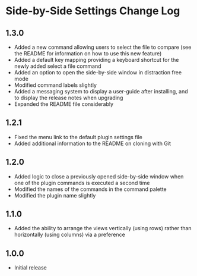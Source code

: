 # Side-by-Side Settings Change Log

## 1.3.0
* Added a new command allowing users to select the file to compare (see the README for information on how to use this new feature)
* Added a default key mapping providing a keyboard shortcut for the newly added select a file command
* Added an option to open the side-by-side window in distraction free mode
* Modified command labels slightly
* Added a messaging system to display a user-guide after installing, and to display the release notes when upgrading
* Expanded the README file considerably

## 1.2.1
* Fixed the menu link to the default plugin settings file
* Added additional information to the README on cloning with Git

## 1.2.0
* Added logic to close a previously opened side-by-side window when one of the plugin commands is executed a second time
* Modified the names of the commands in the command palette
* Modified the plugin name slightly

## 1.1.0
* Added the ability to arrange the views vertically (using rows) rather than horizontally (using columns) via a preference

## 1.0.0
* Initial release
